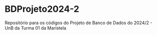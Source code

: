 # BDProjeto2024-2
Repositório para os códigos do Projeto de Banco de Dados do 2024/2 - UnB da Turma 01 da Maristela
